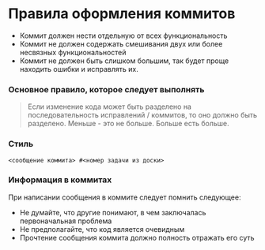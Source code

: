# Правила оформления коммитов
* Коммит должен нести отдельную от всех функциональность
* Коммит не должен содержать смешивания двух или более несвязных функциональностей
* Коммит не должен быть слишком большим, так будет проще находить ошибки и исправлять их.

### Основное правило, которое следует выполнять
> Если изменение кода может быть разделено на последовательность исправлений / коммитов, то оно должно быть разделено. Меньше - это не больше. Больше есть больше.

### Стиль
```
<сообщение коммита> #<номер задачи из доски>
```

### Информация в коммитах
При написании сообщения в коммите следует помнить следующее: 
* Не думайте, что другие понимают, в чем заключалась первоначальная проблема
* Не предполагайте, что код является очевидным
* Прочтение сообщения коммита должно полность отражать его суть